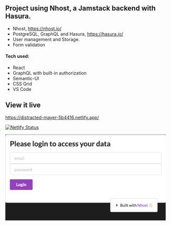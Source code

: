 ## Project using Nhost, a Jamstack backend with Hasura. 

* Nhost, https://nhost.io/
* PostgreSQL, GraphQL and Hasura, https://hasura.io/
* User management and Storage.
* Form validation


#### Tech used: 
- React
- GraphQL with built-in authorization
- Semantic-UI
- CSS Grid
- VS Code


## View it live
https://distracted-mayer-5b4416.netlify.app/

[![Netlify Status](https://api.netlify.com/api/v1/badges/16aee451-cca9-468b-9401-ab8f83870277/deploy-status)](https://app.netlify.com/sites/distracted-mayer-5b4416/deploys)



![](readme.png)

